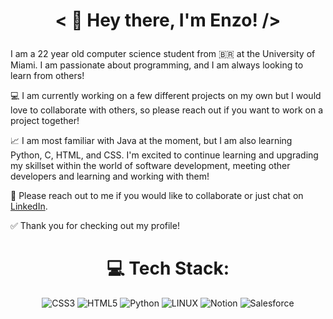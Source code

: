 # <p align="center">< 👋 Hey there, I'm Enzo! /></p>
I am a 22 year old computer science student from 🇧🇷 at the University of Miami. I am passionate about programming, and I am always looking to learn from others!

💻 I am currently working on a few different projects on my own but I would love to collaborate with others, so please reach out if you want to work on a project together!

📈 I am most familiar with Java at the moment, but I am also learning Python, C, HTML, and CSS. I'm excited to continue learning and upgrading my skillset within the world of software development, meeting other developers and learning and working with them!

🤝 Please reach out to me if you would like to collaborate or just chat on [LinkedIn](https://www.linkedin.com/in/enzo-carvalho-872218230/).

✅ Thank you for checking out my profile!

<div align="center">

# 💻 Tech Stack:
![CSS3](https://img.shields.io/badge/css3-%231572B6.svg?style=for-the-badge&logo=css3&logoColor=white) ![HTML5](https://img.shields.io/badge/html5-%23E34F26.svg?style=for-the-badge&logo=html5&logoColor=white) ![Python](https://img.shields.io/badge/python-3670A0?style=for-the-badge&logo=python&logoColor=ffdd54) ![LINUX](https://img.shields.io/badge/Linux-FCC624?style=for-the-badge&logo=linux&logoColor=black) ![Notion](https://img.shields.io/badge/Notion-%23000000.svg?style=for-the-badge&logo=notion&logoColor=white) ![Salesforce](https://img.shields.io/badge/Salesforce-%230db7ed.svg?style=for-the-badge&logo=salesforce&logoColor=white)

</div>